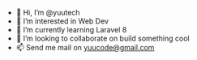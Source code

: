 - 👋 Hi, I’m @yuutech
- 👀 I’m interested in Web Dev
- 🌱 I’m currently learning Laravel 8
- 💞️ I’m looking to collaborate on build something cool
- 📫 Send me mail on yuucode@gmail.com

<!---
yuutech/yuutech is a ✨ special ✨ repository because its `README.md` (this file) appears on your GitHub profile.
You can click the Preview link to take a look at your changes.
--->

